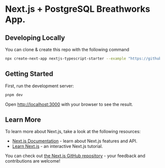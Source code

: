 # Next.js + PostgreSQL Breathworks App.

## Developing Locally

You can clone & create this repo with the following command

```bash
npx create-next-app nextjs-typescript-starter --example "https://github.com/vercel/nextjs-postgres-auth-starter"
```

## Getting Started

First, run the development server:

```bash
pnpm dev
```

Open [http://localhost:3000](http://localhost:3000) with your browser to see the result.

## Learn More

To learn more about Next.js, take a look at the following resources:

- [Next.js Documentation](https://nextjs.org/docs) - learn about Next.js features and API.
- [Learn Next.js](https://nextjs.org/learn) - an interactive Next.js tutorial.

You can check out [the Next.js GitHub repository](https://github.com/vercel/next.js/) - your feedback and contributions are welcome!
